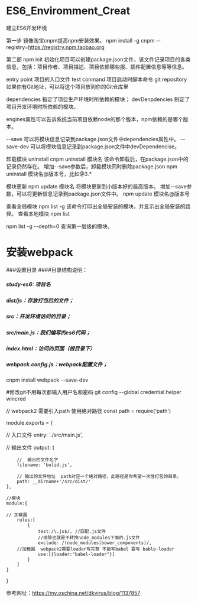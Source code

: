 # ES6_Enviromment_Creat
建立ES6开发环境


第一步 镜像淘宝cnpm提高npm安装效果。
npm install -g cnpm --registry=https://registry.npm.taobao.org

第二部 npm init 初始化项目可以创建package.json文件，该文件记录项目的各类信息，包括：项目作者、项目描述、项目依赖哪些报、插件配置信息等等信息。

entry point 项目的入口文件
test conmand 项目启动时脚本命令
git repository 如果你有Git地址，可以将这个项目放到你的Git仓库里

dependencies 指定了项目生产环境时所依赖的模块；
devDenpdencies 制定了项目开发环境时所依赖的模块。

engines属性可以告诉系统当前项目依赖node的那个版本，npm依赖的是哪个版本。

--save  可以将模块信息记录到package.json文件中dependencies属性中。
--save-dev 可以将模块信息记录到package.json文件中devDependencise。

卸载模块
uninstall
cnpm uninstall  模块名 
该命令卸载后，在package.json中的记录仍然存在。
增加--save参数后，卸载模块同时删除package.json
npm uninstall 模块名@版本号，比如@3.*

模块更新
npm update 模块名
将模块更新到小版本好的最高版本。
增加--save参数，可以将更新信息记录到package.json文件中。
npm update 模块名@版本号

查看全局模块 
npm list -g
该命令打印出全局安装的模块，并显示出全局安装的路径。
查看本地模块
npm list

npm list -g --depth=0
查询第一层级的模块。

# 安装webpack
###设置目录
####目录结构说明： 
##### study-es6: 项目名 
##### dist/js：存放打包后的文件； 
##### src：开发环境访问的目录； 
##### src/main.js：我们编写的es6代码； 
##### index.html：访问的页面（根目录下） 
##### webpack.config.js：webpack配置文件；

cnpm install webpack --save-dev

#修改git不用每次都输入用户名和密码
git config --global credential.helper wincred


// webpack2 需要引入path 使用绝对路径
const path = require('path')

module.exports = {

//  入口文件 
    entry: './src/main.js',

//  输出文件
    output: {

        //  输出的文件名字
        filename: 'bulid.js',

        // 输出的文件地址  path对应一个绝对路径，此路径是你希望一次性打包的目录。
        path: __dirname+'/src/dist/'
    },

    //模块
    module:{

    // 加载器
        rules:[
            {
                test:/\.js$/, //匹配.js文件
                //排除也就是不转换node_modules下面的.js文件
                exclude: /(node_modules|bower_components)/,
        //加载器  webpack2需要loader写完整 不能写babel 要写 bable-loader
                use:[{loader:"babel-loader"}]
            }
        ]
    }
}


参考网址：https://my.oschina.net/dkvirus/blog/1137857
